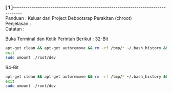 **[ 1 ]---------------------------------------------------------------------------------**  
Panduan      : Keluar dari Project Debootsrap Perakitan (chroot)  
Penjelasan   :  
Catatan      :  

Buka Terminal dan Ketik Perintah Berikut : 
32-Bit  
```bash
apt-get clean && apt-get autoremove && rm -rf /tmp/* ~/.bash_history && umount /proc && umount /sys && umount /dev/pts
exit
sudo umount ./root/dev
```

64-Bit  
```bash
apt-get clean && apt-get autoremove && rm -rf /tmp/* ~/.bash_history && umount /proc && umount /sys && umount /dev/pts
exit
sudo umount ./root/dev
```
